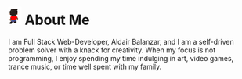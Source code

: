 # ![aldair_sprite](/aldair_sprite_animation.gif) About Me
I am Full Stack Web-Developer, Aldair Balanzar, and I am a self-driven problem solver with a knack for creativity. When my focus is not programming, I enjoy spending my time indulging in art, video games, trance music, or time well spent with my family. 

